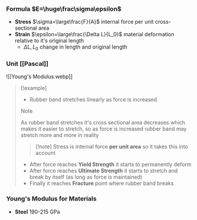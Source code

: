 ### Formula $E=\huge\frac\sigma\epsilon$
- **Stress** $\sigma=\large\frac{F}{A}$ internal force per unit cross-sectional area
- **Strain** $\epsilon=\large\frac{\Delta L}{L_0}$ material deformation relative to it's original length
	- $\Delta L,L_0$ change in length and original length
### Unit [[Pascal]]
![[Young's Modulus.webp]]
> [!example] 
> - Rubber band stretches linearly as force is increased
> > [!note] 
> > As rubber band stretches it's cross sectional area decreases
> > which makes it easier to stretch, so as force is increased
> > rubber band may stretch more and more in reality
> > > [!note] Stress is internal force **per unit area** so it takes this into account
> - After force reaches **Yield Strength** it starts to permanently deform
> - After force reaches **Ultimate Strength** it starts to stretch and break
>   by itself (as long as force is maintained)
> - Finally it reaches **Fracture** point where rubber band breaks
### Young's Modulus for Materials
- **Steel** 190-215 GPa
